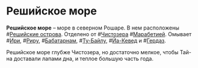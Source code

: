 # Решийское море

**Решийское море** – море в северном Рошаре. В нем расположены #[Решийские острова](locations/reshi-isles). Отделено от #[Чистозера](locations/purelake) #[Марабетией](locations/marabethia). Омывает #[Ири](locations/iri), #[Риру](locations/rira), #[Бабатарнам](locations/babatharnam), #[Ту-Байлу](locations/tu-bayla), #[Йа-Кевед](locations/jah-keved) и #[Гердаз](locations/herdaz).

Решийское море глубже Чистозера, но достаточно мелкое, чтобы Тай-на доставали лапами дна, и теплое большую часть года.
